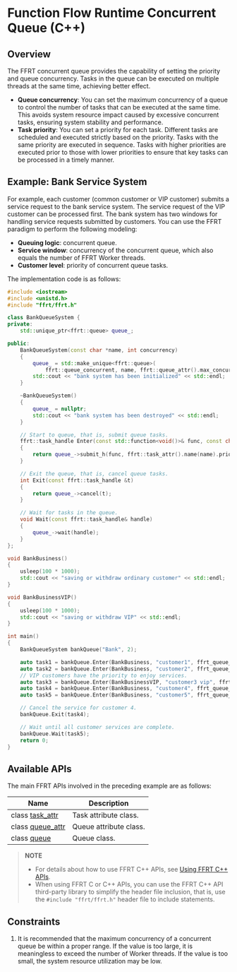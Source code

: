 # Function Flow Runtime Concurrent Queue (C++)

## Overview

The FFRT concurrent queue provides the capability of setting the priority and queue concurrency. Tasks in the queue can be executed on multiple threads at the same time, achieving better effect.

- **Queue concurrency**: You can set the maximum concurrency of a queue to control the number of tasks that can be executed at the same time. This avoids system resource impact caused by excessive concurrent tasks, ensuring system stability and performance.
- **Task priority**: You can set a priority for each task. Different tasks are scheduled and executed strictly based on the priority. Tasks with the same priority are executed in sequence. Tasks with higher priorities are executed prior to those with lower priorities to ensure that key tasks can be processed in a timely manner.

## Example: Bank Service System

For example, each customer (common customer or VIP customer) submits a service request to the bank service system. The service request of the VIP customer can be processed first.
The bank system has two windows for handling service requests submitted by customers. You can use the FFRT paradigm to perform the following modeling:

- **Queuing logic**: concurrent queue.
- **Service window**: concurrency of the concurrent queue, which also equals the number of FFRT Worker threads.
- **Customer level**: priority of concurrent queue tasks.

The implementation code is as follows:

```cpp
#include <iostream>
#include <unistd.h>
#include "ffrt/ffrt.h"

class BankQueueSystem {
private:
    std::unique_ptr<ffrt::queue> queue_;

public:
    BankQueueSystem(const char *name, int concurrency)
    {
        queue_ = std::make_unique<ffrt::queue>(
            ffrt::queue_concurrent, name, ffrt::queue_attr().max_concurrency(concurrency));
        std::cout << "bank system has been initialized" << std::endl;
    }

    ~BankQueueSystem()
    {
        queue_ = nullptr;
        std::cout << "bank system has been destroyed" << std::endl;
    }

    // Start to queue, that is, submit queue tasks.
    ffrt::task_handle Enter(const std::function<void()>& func, const char *name, ffrt_queue_priority_t level, int delay)
    {
        return queue_->submit_h(func, ffrt::task_attr().name(name).priority(level).delay(delay));
    }

    // Exit the queue, that is, cancel queue tasks.
    int Exit(const ffrt::task_handle &t)
    {
        return queue_->cancel(t);
    }

    // Wait for tasks in the queue.
    void Wait(const ffrt::task_handle& handle)
    {
        queue_->wait(handle);
    }
};

void BankBusiness()
{
    usleep(100 * 1000);
    std::cout << "saving or withdraw ordinary customer" << std::endl;
}

void BankBusinessVIP()
{
    usleep(100 * 1000);
    std::cout << "saving or withdraw VIP" << std::endl;
}

int main()
{
    BankQueueSystem bankQueue("Bank", 2);

    auto task1 = bankQueue.Enter(BankBusiness, "customer1", ffrt_queue_priority_low, 0);
    auto task2 = bankQueue.Enter(BankBusiness, "customer2", ffrt_queue_priority_low, 0);
    // VIP customers have the priority to enjoy services.
    auto task3 = bankQueue.Enter(BankBusinessVIP, "customer3 vip", ffrt_queue_priority_high, 0);
    auto task4 = bankQueue.Enter(BankBusiness, "customer4", ffrt_queue_priority_low, 0);
    auto task5 = bankQueue.Enter(BankBusiness, "customer5", ffrt_queue_priority_low, 0);

    // Cancel the service for customer 4.
    bankQueue.Exit(task4);

    // Wait until all customer services are complete.
    bankQueue.Wait(task5);
    return 0;
}
```

## Available APIs

The main FFRT APIs involved in the preceding example are as follows:

| Name                                                                                                                         | Description        |
| ----------------------------------------------------------------------------------------------------------------------------- | ------------ |
| class [task_attr](https://gitee.com/openharmony/resourceschedule_ffrt/blob/master/docs/ffrt-api-guideline-cpp.md#task_attr)   | Task attribute class.|
| class [queue_attr](https://gitee.com/openharmony/resourceschedule_ffrt/blob/master/docs/ffrt-api-guideline-cpp.md#queue_attr) | Queue attribute class.|
| class [queue](https://gitee.com/openharmony/resourceschedule_ffrt/blob/master/docs/ffrt-api-guideline-cpp.md#queue)           | Queue class.    |

> **NOTE**
>
> - For details about how to use FFRT C++ APIs, see [Using FFRT C++ APIs](ffrt-development-guideline.md#using-ffrt-c-api-1).
> - When using FFRT C or C++ APIs, you can use the FFRT C++ API third-party library to simplify the header file inclusion, that is, use the `#include "ffrt/ffrt.h"` header file to include statements.

## Constraints

1. It is recommended that the maximum concurrency of a concurrent queue be within a proper range. If the value is too large, it is meaningless to exceed the number of Worker threads. If the value is too small, the system resource utilization may be low.
